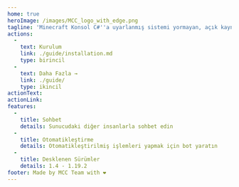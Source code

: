 ```yaml
---
home: true
heroImage: /images/MCC_logo_with_edge.png
tagline: 'Minecraft Konsol C#''a uyarlanmış sistemi yormayan, açık kaynak kodlu bir Minecraft Java istemcisidir.'
actions:
  - 
    text: Kurulum
    link: ./guide/installation.md
    type: birincil
  - 
    text: Daha Fazla →
    link: ./guide/
    type: ikincil
actionText:
actionLink:
features:
  - 
    title: Sohbet
    details: Sunucudaki diğer insanlarla sohbet edin
  - 
    title: Otomatikleştirme
    details: Otomatikleştirilmiş işlemleri yapmak için bot yaratın
  - 
    title: Desklenen Sürümler
    details: 1.4 - 1.19.2
footer: Made by MCC Team with ❤️
---
```


